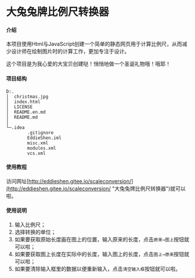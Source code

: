 # 大兔兔牌比例尺转换器

#### 介绍

本项目使用Html与JavaScript创建一个简单的静态网页用于计算比例尺，从而减少设计师在绘制图片时的计算工作，更加专注于设计。

这个项目是为我心爱的大宝贝创建哒！悄悄地做一个圣诞礼物哦！哦耶！

#### 项目结构

```
D:.
│  christmas.jpg
│  index.html
│  LICENSE
│  README.en.md
│  README.md
│  
└─.idea
        .gitignore
        EddieShen.iml
        misc.xml
        modules.xml
        vcs.xml
```


#### 使用教程

访问网址[http://eddieshen.gitee.io/scaleconversion/](http://eddieshen.gitee.io/scaleconversion/ "大兔兔牌比例尺转换器")就可以啦。

#### 使用说明

1.  输入比例尺；
2.  选择转换的单位；
3.  如果要获取原始长度画在图上的位置，输入原来的长度，点击`原来→图上`按钮就可以啦；
4.  如果要获取图上长度在实际中的长度，输入图上的长度，点击`图上→原来`按钮就可以啦；
5.  如果要清除输入框里的数据以便重新输入，点击`清空输入框`按钮就可以啦。
